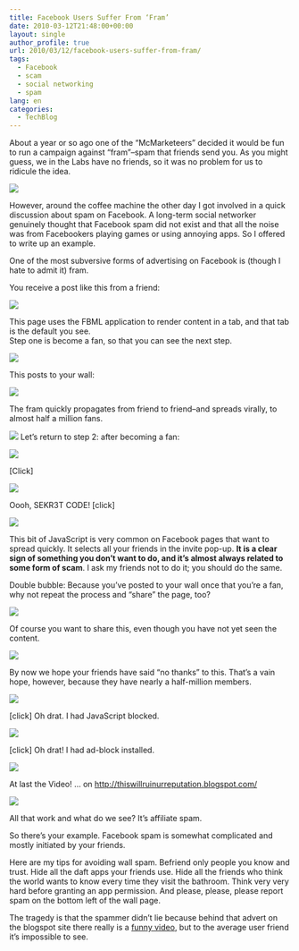 ```yaml
---
title: Facebook Users Suffer From ‘Fram’
date: 2010-03-12T21:48:00+00:00
layout: single
author_profile: true
url: 2010/03/12/facebook-users-suffer-from-fram/
tags:
  - Facebook
  - scam
  - social networking
  - spam
lang: en
categories: 
  - TechBlog
---
```

About a year or so ago one of the “McMarketeers” decided it would be fun to run a campaign against “fram”–spam that friends send you. As you might guess, we in the Labs have no friends, so it was no problem for us to ridicule the idea.

[![](http://2.bp.blogspot.com/_vaUVXcmC3OI/S5qrqlurSvI/AAAAAAAABRA/naaBE_PHD58/s1600/Blog-FB.jpg)](http://2.bp.blogspot.com/_vaUVXcmC3OI/S5qrqlurSvI/AAAAAAAABRA/naaBE_PHD58/s1600-h/Blog-FB.jpg)

However, around the coffee machine the other day I got involved in a quick discussion about spam on Facebook. A long-term social networker genuinely thought that Facebook spam did not exist and that all the noise was from Facebookers playing games or using annoying apps. So I offered to write up an example.

One of the most subversive forms of advertising on Facebook is (though I hate to admit it) fram.

You receive a post like this from a friend:

[![](http://3.bp.blogspot.com/_vaUVXcmC3OI/S5qrxszwUPI/AAAAAAAABRE/srvNHqlo15o/s400/Blog-FB-Screenshot-1.png)](http://3.bp.blogspot.com/_vaUVXcmC3OI/S5qrxszwUPI/AAAAAAAABRE/srvNHqlo15o/s1600-h/Blog-FB-Screenshot-1.png)

This page uses the FBML application to render content in a tab, and that tab is the default you see.  
Step one is become a fan, so that you can see the next step.

[![](http://2.bp.blogspot.com/_vaUVXcmC3OI/S5qsF3mZDnI/AAAAAAAABRI/ltX4TvEjfaU/s400/Blog-FB-Screenshot-1b.png)](http://2.bp.blogspot.com/_vaUVXcmC3OI/S5qsF3mZDnI/AAAAAAAABRI/ltX4TvEjfaU/s1600-h/Blog-FB-Screenshot-1b.png)

This posts to your wall:

[![](http://4.bp.blogspot.com/_vaUVXcmC3OI/S5qsR9RXlHI/AAAAAAAABRM/EpG0OIBTkOw/s400/Blog-FB-Screenshot-1%20(1).png)](http://4.bp.blogspot.com/_vaUVXcmC3OI/S5qsR9RXlHI/AAAAAAAABRM/EpG0OIBTkOw/s1600-h/Blog-FB-Screenshot-1%20(1).png)

The fram quickly propagates from friend to friend–and spreads virally, to almost half a million fans.

[![](http://1.bp.blogspot.com/_vaUVXcmC3OI/S5qsaSc7z6I/AAAAAAAABRQ/gh-92uAhdMU/s400/Blog-FB-Screenshot-2.png)](http://1.bp.blogspot.com/_vaUVXcmC3OI/S5qsaSc7z6I/AAAAAAAABRQ/gh-92uAhdMU/s1600-h/Blog-FB-Screenshot-2.png)
Let’s return to step 2: after becoming a fan:

[![](http://3.bp.blogspot.com/_vaUVXcmC3OI/S5qskjGdT3I/AAAAAAAABRU/wXQ5VUbxahE/s640/Blog-FB-Screenshot-3.png)](http://3.bp.blogspot.com/_vaUVXcmC3OI/S5qskjGdT3I/AAAAAAAABRU/wXQ5VUbxahE/s1600-h/Blog-FB-Screenshot-3.png)

[Click]

[![](http://3.bp.blogspot.com/_vaUVXcmC3OI/S5qsyVxnE3I/AAAAAAAABRY/SogfN-Q7JMg/s400/Blog-FB-Screenshot-4.png)](http://3.bp.blogspot.com/_vaUVXcmC3OI/S5qsyVxnE3I/AAAAAAAABRY/SogfN-Q7JMg/s1600-h/Blog-FB-Screenshot-4.png)

Oooh, SEKR3T CODE! [click]

[![](http://4.bp.blogspot.com/_vaUVXcmC3OI/S5qtIYcJTNI/AAAAAAAABRc/ibajpjSOUUQ/s400/Blog-FB-Screenshot-5.png)](http://4.bp.blogspot.com/_vaUVXcmC3OI/S5qtIYcJTNI/AAAAAAAABRc/ibajpjSOUUQ/s1600-h/Blog-FB-Screenshot-5.png)

This bit of JavaScript is very common on Facebook pages that want to spread quickly. It selects all your friends in the invite pop-up. **It is a clear sign of something you don’t want to do, and it’s almost always related to some form of scam**. I ask my friends not to do it; you should do the same.

Double bubble: Because you’ve posted to your wall once that you’re a fan, why not repeat the process and “share” the page, too?

[![](http://1.bp.blogspot.com/_vaUVXcmC3OI/S5qtIqDF9gI/AAAAAAAABRg/CHgK4Cb8v_4/s400/Blog-FB-Screenshot-6.png)](http://1.bp.blogspot.com/_vaUVXcmC3OI/S5qtIqDF9gI/AAAAAAAABRg/CHgK4Cb8v_4/s1600-h/Blog-FB-Screenshot-6.png)

Of course you want to share this, even though you have not yet seen the content.

[![](http://3.bp.blogspot.com/_vaUVXcmC3OI/S5qtI95wJrI/AAAAAAAABRk/C09fS40NVk8/s320/Blog-FB-Screenshot-7.png)](http://3.bp.blogspot.com/_vaUVXcmC3OI/S5qtI95wJrI/AAAAAAAABRk/C09fS40NVk8/s1600-h/Blog-FB-Screenshot-7.png)

By now we hope your friends have said “no thanks” to this. That’s a vain hope, however, because they have nearly a half-million members.

[![](http://1.bp.blogspot.com/_vaUVXcmC3OI/S5qtI5BmccI/AAAAAAAABRo/9Fv3RBsfJrU/s320/Blog-FB-Screenshot-8.png)](http://1.bp.blogspot.com/_vaUVXcmC3OI/S5qtI5BmccI/AAAAAAAABRo/9Fv3RBsfJrU/s1600-h/Blog-FB-Screenshot-8.png)

[click] Oh drat. I had JavaScript blocked.

[![](http://3.bp.blogspot.com/_vaUVXcmC3OI/S5qubPbxTOI/AAAAAAAABRw/fr4QLfCWlMY/s400/Blog-FB-Screenshot-9a.png)](http://3.bp.blogspot.com/_vaUVXcmC3OI/S5qubPbxTOI/AAAAAAAABRw/fr4QLfCWlMY/s1600-h/Blog-FB-Screenshot-9a.png)

[click] Oh drat! I had ad-block installed.

![](http://2.bp.blogspot.com/_vaUVXcmC3OI/S5qvGt6QttI/AAAAAAAABR4/_nk-F-kuvvA/s400/Blog-FB-Screenshot-9.png)

At last the Video! … on http://thiswillruinurreputation.blogspot.com/

![](http://1.bp.blogspot.com/_vaUVXcmC3OI/S5qubAA4gDI/AAAAAAAABR0/rTcY9N1CldY/s400/Blog-FB-Screenshot-10.png)

All that work and what do we see? It’s affiliate spam.

So there’s your example. Facebook spam is somewhat complicated and mostly initiated by your friends.

Here are my tips for avoiding wall spam. Befriend only people you know and trust. Hide all the daft apps your friends use. Hide all the friends who think the world wants to know every time they visit the bathroom. Think very very hard before granting an app permission. And please, please, please report spam on the bottom left of the wall page.

The tragedy is that the spammer didn’t lie because behind that advert on the blogspot site there really is a [funny video](http://www.youtube.com/watch?v=td0aV2Yg_7Y), but to the average user friend it’s impossible to see.
